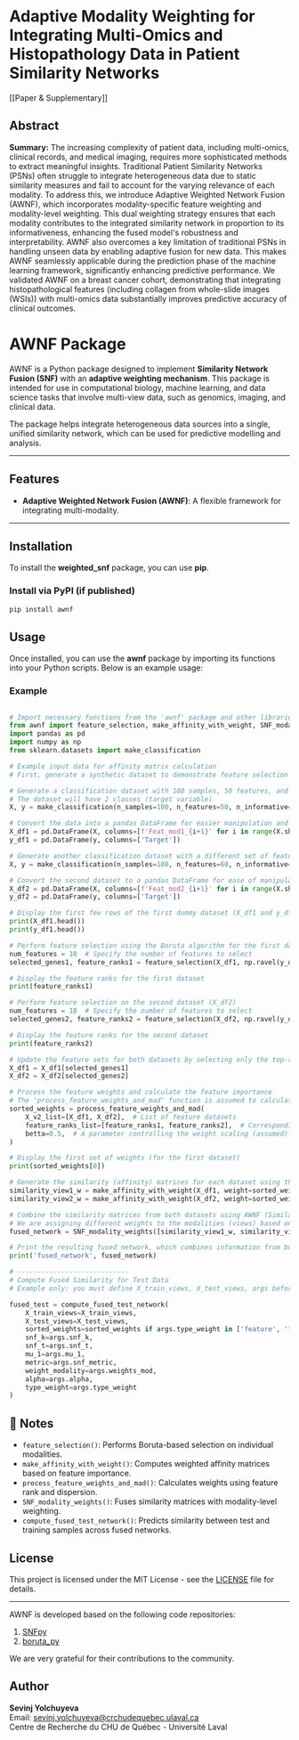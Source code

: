 # Adaptive Modality Weighting for Integrating Multi-Omics and Histopathology Data in Patient Similarity Networks

[[Paper & Supplementary]]

## Abstract
**Summary:** The increasing complexity of patient data, including multi-omics, clinical records, and medical imaging, requires more sophisticated methods to extract meaningful insights. Traditional Patient Similarity Networks (PSNs) often struggle to integrate heterogeneous data due to static similarity measures and fail to account for the varying relevance of each modality. To address this, we introduce Adaptive Weighted Network Fusion (AWNF), which incorporates modality-specific feature weighting and modality-level weighting. This dual weighting strategy ensures that each modality contributes to the integrated similarity network in proportion to its informativeness, enhancing the fused model's robustness and interpretability. AWNF also overcomes a key limitation of traditional PSNs in handling unseen data by enabling adaptive fusion for new data. This makes AWNF seamlessly applicable during the prediction phase of the machine learning framework, significantly enhancing predictive performance. We validated AWNF on a breast cancer cohort, demonstrating that integrating histopathological features (including collagen from whole-slide images (WSIs)) with multi-omics data substantially improves predictive accuracy of clinical outcomes.

# AWNF Package

AWNF is a Python package designed to implement **Similarity Network Fusion (SNF)** with an **adaptive weighting mechanism**. This package is intended for use in computational biology, machine learning, and data science tasks that involve multi-view data, such as genomics, imaging, and clinical data.

The package helps integrate heterogeneous data sources into a single, unified similarity network, which can be used for predictive modelling and analysis.

---

## Features

- **Adaptive Weighted Network Fusion (AWNF)**: A flexible framework for integrating multi-modality.


---

## Installation

To install the **weighted_snf** package, you can use **pip**.

### Install via PyPI (if published)
```bash
pip install awnf
```

## Usage

Once installed, you can use the **awnf** package by importing its functions into your Python scripts. Below is an example usage:

### Example
```python

# Import necessary functions from the 'awnf' package and other libraries
from awnf import feature_selection, make_affinity_with_weight, SNF_modality_weights, process_feature_weights_and_mad
import pandas as pd
import numpy as np
from sklearn.datasets import make_classification

# Example input data for affinity matrix calculation
# First, generate a synthetic dataset to demonstrate feature selection and affinity matrix calculation

# Generate a classification dataset with 100 samples, 50 features, and 2 informative features
# The dataset will have 2 classes (target variable)
X, y = make_classification(n_samples=100, n_features=50, n_informative=2, n_classes=2, random_state=42)

# Convert the data into a pandas DataFrame for easier manipulation and inspection
X_df1 = pd.DataFrame(X, columns=[f'Feat_mod1_{i+1}' for i in range(X.shape[1])])
y_df1 = pd.DataFrame(y, columns=['Target'])

# Generate another classification dataset with a different set of features
X, y = make_classification(n_samples=100, n_features=60, n_informative=2, n_classes=2, random_state=42)

# Convert the second dataset to a pandas DataFrame for ease of manipulation
X_df2 = pd.DataFrame(X, columns=[f'Feat_mod2_{i+1}' for i in range(X.shape[1])])
y_df2 = pd.DataFrame(y, columns=['Target'])

# Display the first few rows of the first dummy dataset (X_df1 and y_df1)
print(X_df1.head())
print(y_df1.head())

# Perform feature selection using the Boruta algorithm for the first dataset (X_df1)
num_features = 10  # Specify the number of features to select
selected_genes1, feature_ranks1 = feature_selection(X_df1, np.ravel(y_df1), num_features=num_features, n_estimators=100)

# Display the feature ranks for the first dataset
print(feature_ranks1)

# Perform feature selection on the second dataset (X_df2)
num_features = 18  # Specify the number of features to select
selected_genes2, feature_ranks2 = feature_selection(X_df2, np.ravel(y_df2), num_features=num_features, n_estimators=50)

# Display the feature ranks for the second dataset
print(feature_ranks2)

# Update the feature sets for both datasets by selecting only the top-ranked features
X_df1 = X_df1[selected_genes1]
X_df2 = X_df2[selected_genes2]

# Process the feature weights and calculate the feature importance
# The 'process_feature_weights_and_mad' function is assumed to calculate weights based on feature ranks
sorted_weights = process_feature_weights_and_mad(
    X_v2_list=[X_df1, X_df2],  # List of feature datasets
    feature_ranks_list=[feature_ranks1, feature_ranks2],  # Corresponding feature ranks
    betta=0.5,  # A parameter controlling the weight scaling (assumed)
)

# Display the first set of weights (for the first dataset)
print(sorted_weights[0])

# Generate the similarity (affinity) matrices for each dataset using the feature weights
similarity_view1_w = make_affinity_with_weight(X_df1, weight=sorted_weights[0]['feature_weight'].to_list())
similarity_view2_w = make_affinity_with_weight(X_df2, weight=sorted_weights[1]['feature_weight'].to_list())

# Combine the similarity matrices from both datasets using AWNF (Similarity Network Fusion)
# We are assigning different weights to the modalities (views) based on their importance
fused_network = SNF_modality_weights([similarity_view1_w, similarity_view2_w], weight_modality=[0.8, 0.2])

# Print the resulting fused network, which combines information from both datasets
print('fused_network', fused_network)

# ----------------------------
# Compute Fused Similarity for Test Data
# Example only: you must define X_train_views, X_test_views, args beforehand

fused_test = compute_fused_test_network(
    X_train_views=X_train_views,
    X_test_views=X_test_views,
    sorted_weights=sorted_weights if args.type_weight in ['feature', 'feat_modal'] else None,
    snf_k=args.snf_k,
    snf_t=args.snf_t,
    mu_1=args.mu_1,
    metric=args.snf_metric,
    weight_modality=args.weights_mod,
    alpha=args.alpha,
    type_weight=args.type_weight
)
```

## 📘 Notes

- `feature_selection()`: Performs Boruta-based selection on individual modalities.
- `make_affinity_with_weight()`: Computes weighted affinity matrices based on feature importance.
- `process_feature_weights_and_mad()`: Calculates weights using feature rank and dispersion.
- `SNF_modality_weights()`: Fuses similarity matrices with modality-level weighting.
- `compute_fused_test_network()`: Predicts similarity between test and training samples across fused networks.

## License

This project is licensed under the MIT License - see the [LICENSE](LICENSE) file for details.

---

AWNF is developed based on the following code repositories:
1. [SNFpy](https://github.com/rmarkello/snfpy)
2. [boruta_py](https://github.com/scikit-learn-contrib/boruta_py)


We are very grateful for their contributions to the community.

## Author

**Sevinj Yolchuyeva**  
Email: [sevinj.yolchuyeva@crchudequebec.ulaval.ca](mailto:sevinj.yolchuyeva@crchudequebec.ulaval.ca)  
Centre de Recherche du CHU de Québec - Université Laval
